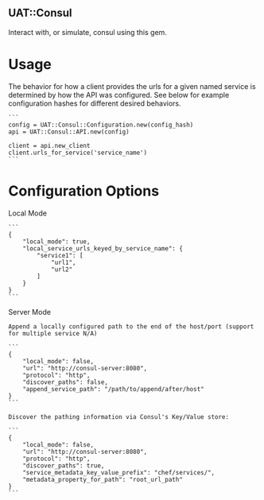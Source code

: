 UAT::Consul
-----------

Interact with, or simulate, consul using this gem.

# Usage

The behavior for how a client provides the urls for a given named service is determined by how the API was configured.
See below for example configuration hashes for different desired behaviors.

    ```
    config = UAT::Consul::Configuration.new(config_hash)
    api = UAT::Consul::API.new(config)

    client = api.new_client
    client.urls_for_service('service_name')
    ```

# Configuration Options

Local Mode

    ```
    {
        "local_mode": true,
        "local_service_urls_keyed_by_service_name": {
            "service1": [
                "url1",
                "url2"
            ]
        }
    }
    ```

Server Mode

    Append a locally configured path to the end of the host/port (support for multiple service N/A)

    ```
    {
        "local_mode": false,
        "url": "http://consul-server:8080",
        "protocol": "http",
        "discover_paths": false,
        "append_service_path": "/path/to/append/after/host"
    }
    ```

    Discover the pathing information via Consul's Key/Value store:

    ```
    {
        "local_mode": false,
        "url": "http://consul-server:8080",
        "protocol": "http",
        "discover_paths": true,
        "service_metadata_key_value_prefix": "chef/services/",
        "metadata_property_for_path": "root_url_path"
    }
    ```